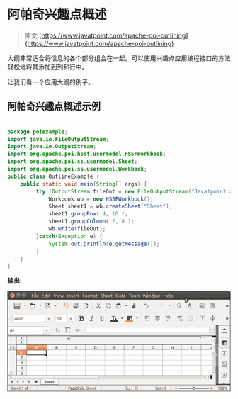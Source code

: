# 阿帕奇兴趣点概述

> 原文:[https://www.javatpoint.com/apache-poi-outlining](https://www.javatpoint.com/apache-poi-outlining)

大纲非常适合将信息的各个部分组合在一起。可以使用兴趣点应用编程接口的方法轻松地将其添加到列和行中。

让我们看一个应用大纲的例子。

## 阿帕奇兴趣点概述示例

```java

package poiexample;
import java.io.FileOutputStream;
import java.io.OutputStream;
import org.apache.poi.hssf.usermodel.HSSFWorkbook;
import org.apache.poi.ss.usermodel.Sheet;
import org.apache.poi.ss.usermodel.Workbook;
public class OutlineExample {
	public static void main(String[] args) {
		 try (OutputStream fileOut = new FileOutputStream("Javatpoint.xls")) {
			 Workbook wb = new HSSFWorkbook();
			 Sheet sheet1 = wb.createSheet("Sheet");
			 sheet1.groupRow( 4, 10 );
			 sheet1.groupColumn( 2, 8 );
		     wb.write(fileOut);
		 }catch(Exception e) {
			 System.out.println(e.getMessage());
		 }
	}
}

```

**输出:**

![Apache POI Outlining](img/01761c5584d37bfb5755100fcdd7d3a0.png)
